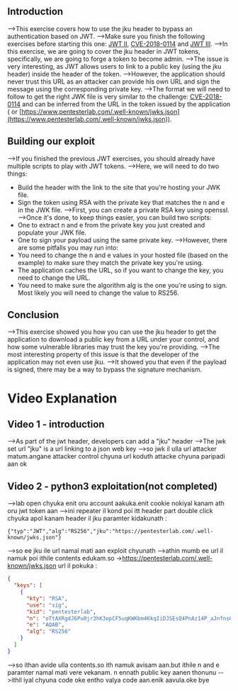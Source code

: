 ## Introduction
-->This exercise covers how to use the jku header to bypass an authentication based on JWT.
-->Make sure you finish the following exercises before starting this one: [JWT II](http://pentesterlab.com/exercises/jwt_ii/), [CVE-2018-0114](https://pentesterlab.com/exercises/cve-2018-0114/) and [JWT III](https://pentesterlab.com/exercises/jwt_iii/).
-->In this exercise, we are going to cover the jku header in JWT tokens, specifically, we are going to forge a token to become admin.
-->The issue is very interesting, as JWT allows users to link to a public key (using the jku header) inside the header of the token.
-->However, the application should never trust this URL as an attacker can provide his own URL and sign the message using the corresponding private key.
-->The format we will need to follow to get the right JWK file is very similar to the challenge: [CVE-2018-0114](https://pentesterlab.com/exercises/cve-2018-0114/) and can be inferred from the URL in the token issued by the application ( or [https://www.pentesterlab.com/.well-known/jwks.json](https://www.pentesterlab.com/.well-known/jwks.json)).

## Building our exploit
-->If you finished the previous JWT exercises, you should already have multiple scripts to play with JWT tokens.
-->Here, we will need to do two things:
-   Build the header with the link to the site that you're hosting your JWK file.
-   Sign the token using RSA with the private key that matches the n and e in the JWK file.
-->First, you can create a private RSA key using openssl.
-->Once it's done, to keep things easier, you can build two scripts:
-   One to extract n and e from the private key you just created and populate your JWK file.
-   One to sign your payload using the same private key.
-->However, there are some pitfalls you may run into:
-   You need to change the n and e values in your hosted file (based on the example) to make sure they match the private key you're using.
-   The application caches the URL, so if you want to change the key, you need to change the URL.
-   You need to make sure the algorithm alg is the one you're using to sign. Most likely you will need to change the value to RS256.

## Conclusion
-->This exercise showed you how you can use the jku header to get the application to download a public key from a URL under your control, and how some vulnerable libraries may trust the key you're providing.
-->The most interesting property of this issue is that the developer of the application may not even use jku.
-->It showed you that even if the payload is signed, there may be a way to bypass the signature mechanism.

# Video Explanation
## Video 1 - introduction
-->As part of the jwt header, developers can add a "jku" header
-->The jwk set url "jku" is a url linking to a json web key
-->so jwk il ulla url attacker matum.angane attacker control chyuna url koduth attacke chyuna paripadi aan ok

## Video 2 - python3 exploitation(not completed)
-->lab open chyuka enit oru account aakuka.enit cookie nokiyal kanam ath oru jwt token aan
-->ini repeater il kond poi itt header part double click chyuka apol kanam header il jku paramter kidakunath :
```http
{"typ":"JWT","alg":"RS256","jku":"https://pentesterlab.com/.well-known/jwks.json"}
```
-->so ee jku ile url namal mati aan exploit chyunath
-->athin mumb ee url il namuk poi ithile contents edukam.so ->https://pentesterlab.com/.well-known/jwks.json url il pokuka :
```json
{
  "keys": [
    {
      "kty": "RSA",
      "use": "sig",
      "kid": "pentesterlab",
      "n": "oTtAXRgdJ6Pu0jr3hK3opCF5uqKWKbm4KkqIiDJSEsQ4PnAz14P_aJnfnsQwgchFGN95cfCO7euC8HjT-u5WHHDn08GQ7ot6Gq6j-fbwMdRWjLC74XqQ0JNDHRJoM4bbj4i8FaBdYKvKmnJ8eSeEjA0YrG8KuTOPbLsglADUubNw9kggRIvj6au88dnBJ9HeZ27QVVFaIllZpMITtocuPkOKd8bHzkZzKN4HJtM0hgzOjeyCfqZxh1V8LybliWDXYivUqmvrzchzwXTAQPJBBfYo9BO6D4Neui8rGbc49OBCnHLCWtPH7m7xp3cz-PbVnLhRczzsQE_3escvTF0FGw",
      "e": "AQAB",
      "alg": "RS256"
    }
  ]
}
```
-->so ithan avide ulla contents.so ith namuk avisam aan.but ithile n and e paramter namal mati vere vekanam. n ennath public key aanen thonunu
-->ithil iyal chyuna code oke entho valya code aan.enik aavula.oke bye